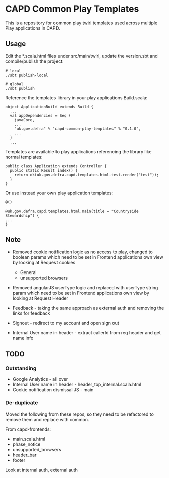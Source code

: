 # CAPD Common Play Templates

This is a repository for common play [twirl](https://github.com/playframework/twirl) templates used across multiple Play applications in CAPD.

## Usage

Edit the *.scala.html files under src/main/twirl, update the version.sbt and compile/publish the project:

```
# local
./sbt publish-local

# global
./sbt publish
```

Reference the templates library in your play applications Build.scala:

```
object ApplicationBuild extends Build {
  ...
  val appDependencies = Seq (
    javaCore,
    ...
    "uk.gov.defra" % "capd-common-play-templates" % "0.1.0",
    ...
  )
  ...
```

Templates are available to play applications referencing the library like normal templates:

```
public class Application extends Controller {
  public static Result index() {
    return ok(uk.gov.defra.capd.templates.html.test.render("test"));
  }
}
```

Or use instead your own play application templates:

```
@()

@uk.gov.defra.capd.templates.html.main(title = "Countryside Stewardship") {
...
}
```

## Note

* Removed cookie notification logic as no access to play, changed to boolean params which need to be set in Frontend applications own view by looking at Request cookies
    - General
    - unsupported browsers
* Removed angularJS userType logic and replaced with userType string param which need to be set in Frontend applications own view by looking at Request Header

* Feedback - taking the same approach as external auth and removing the links for feedback
* Signout - redirect to my account and open sign out
* Internal User name in header - extract callerId from req header and get name info

## TODO

### Outstanding

* Google Analytics - all over
* Internal User name in header - header_top_internal.scala.html
* Cookie notification dismissal JS - main


### De-duplicate

Moved the following from these repos, so they need to be refactored to remove them and replace with common.

From capd-frontends:

* main.scala.html
* phase_notice
* unsupported_browsers
* header_bar
* footer

Look at internal auth, external auth